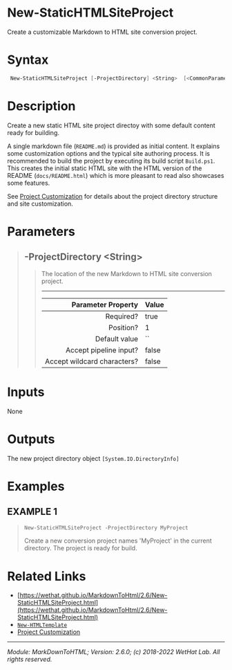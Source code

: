 ﻿# New-StaticHTMLSiteProject

Create a customizable Markdown to HTML site conversion project.

# Syntax
```PowerShell
 New-StaticHTMLSiteProject [-ProjectDirectory] <String>  [<CommonParameters>] 
```


# Description


Create a new static HTML site project directoy with some default content
ready for building.

A single markdown file (`README.md`) is provided as initial content. It explains
some customization options and the typical site authoring process.
It is recommended to build the project by executing its build script
`Build.ps1`. This creates the initial static HTML site with the HTML version of
the README (`docs/README.html`) which is more pleasant to read also showcases
some features.

See [Project Customization](about_MarkdownToHTML.md#static-site-project-customization)
for details about the project directory structure and site customization.





# Parameters

<blockquote>



## -ProjectDirectory \<String\>

<blockquote>

The location of the new Markdown to HTML site conversion project.

---

Parameter Property         | Value
--------------------------:|:----------
Required?                  | true
Position?                  | 1
Default value              | ``
Accept pipeline input?     | false
Accept wildcard characters?| false

</blockquote>


</blockquote>


# Inputs
None


# Outputs
The new project directory object `[System.IO.DirectoryInfo]`

# Examples


## EXAMPLE 1

> ~~~ PowerShell
> New-StaticHTMLSiteProject -ProjectDirectory MyProject
> ~~~
>
> 
> Create a new conversion project names 'MyProject' in the current directory. The
> project is ready for build.
> 
> 
> 
> 
> 
> 
> 
> 
> 
> 
> 
> 


# Related Links

* [https://wethat.github.io/MarkdownToHtml/2.6/New-StaticHTMLSiteProject.html](https://wethat.github.io/MarkdownToHtml/2.6/New-StaticHTMLSiteProject.html) 
* [`New-HTMLTemplate`](New-HTMLTemplate.md) 
* [Project Customization](about_MarkdownToHTML.md#static-site-project-customization)

---

<cite>Module: MarkDownToHTML; Version: 2.6.0; (c) 2018-2022 WetHat Lab. All rights reserved.</cite>
